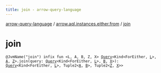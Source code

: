 ```yaml
---
title: join - arrow-query-language
---
```


[arrow-query-language](../index.html) / [arrow.aql.instances.either.from](index.html) / [join](./join.html)

# join

`@JvmName("join") infix fun <L, A, B, Z, X> `[`Query`](../arrow.aql/-query/index.html)`<Kind<ForEither, `[`L`](join.html#L)`>, `[`A`](join.html#A)`, `[`Z`](join.html#Z)`>.join(query: `[`Query`](../arrow.aql/-query/index.html)`<Kind<ForEither, `[`L`](join.html#L)`>, `[`B`](join.html#B)`, `[`X`](join.html#X)`>): `[`Query`](../arrow.aql/-query/index.html)`<Kind<ForEither, `[`L`](join.html#L)`>, Tuple2<`[`A`](join.html#A)`, `[`B`](join.html#B)`>, Tuple2<`[`Z`](join.html#Z)`, `[`X`](join.html#X)`>>`